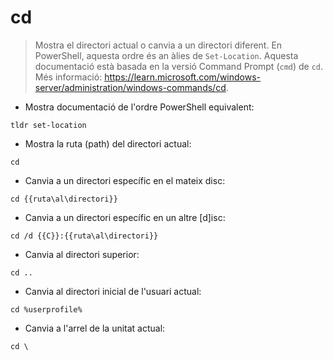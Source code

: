 # cd

> Mostra el directori actual o canvia a un directori diferent.
> En PowerShell, aquesta ordre és an àlies de `Set-Location`. Aquesta documentació està basada en la versió Command Prompt (`cmd`) de `cd`.
> Més informació: <https://learn.microsoft.com/windows-server/administration/windows-commands/cd>.

- Mostra documentació de l'ordre PowerShell equivalent:

`tldr set-location`

- Mostra la ruta (path) del directori actual:

`cd`

- Canvia a un directori específic en el mateix disc:

`cd {{ruta\al\directori}}`

- Canvia a un directori específic en un altre [d]isc:

`cd /d {{C}}:{{ruta\al\directori}}`

- Canvia al directori superior:

`cd ..`

- Canvia al directori inicial de l'usuari actual:

`cd %userprofile%`

- Canvia a l'arrel de la unitat actual:

`cd \`
